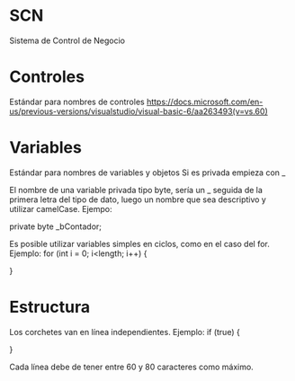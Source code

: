 # SCN
Sistema de Control de Negocio

# Controles

Estándar para nombres de controles
https://docs.microsoft.com/en-us/previous-versions/visualstudio/visual-basic-6/aa263493(v=vs.60)

# Variables

Estándar para nombres de variables y objetos
Si es privada empieza con _

El nombre de una variable privada tipo byte, sería un _ seguida
de la primera letra del tipo de dato, luego un nombre que sea
descriptivo y utilizar camelCase. Ejempo:

private byte _bContador;

Es posible utilizar variables simples en ciclos, como en el caso del for.
Ejemplo:
for (int i = 0; i<length; i++)
{

}

# Estructura

Los corchetes van en línea independientes. Ejemplo:
if (true)
{

}

Cada línea debe de tener entre 60 y 80 caracteres como máximo.
